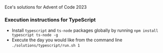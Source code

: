 Ece's solutions for Advent of Code 2023

### Execution instructions for TypeScript

- Install `typescript` and `ts-node` packages globally by running `npm install typescript ts-node -g`
- Execute the day you would like from the command line `./solutions/typescript/run.sh 1`